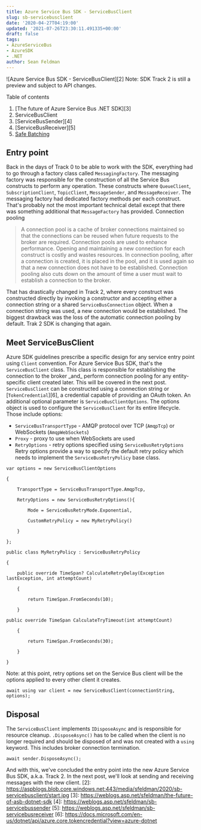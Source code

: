 ```yaml
---
title: Azure Service Bus SDK - ServiceBusClient
slug: sb-servicebusclient
date: '2020-04-27T04:19:00'
updated: '2021-07-26T23:30:11.491335+00:00'
draft: false
tags:
- AzureServiceBus
- AzureSDK
- .NET
author: Sean Feldman
---
```

![Azure Service Bus SDK - ServiceBusClient][2]
Note: SDK Track 2 is still a preview and subject to API changes.

  

Table of contents
1. [The future of Azure Service Bus .NET SDK][3]
2. ServiceBusClient
3. [ServiceBusSender][4]
4. [ServiceBusReceiver][5]
5. [Safe Batching](6)
## Entry point
Back in the days of Track 0 to be able to work with the SDK, everything had to go through a factory class called `MessagingFactory`. The messaging factory was responsible for the construction of all the Service Bus constructs to perform any operation. These constructs where `QueueClient`, `SubscriptionClient`, `TopicClient`, `MessageSender`, and `MessageReceiver`. The messaging factory had dedicated factory methods per each construct. That's probably not the most important technical detail except that there was something additional that `MessageFactory` has provided. Connection pooling
> A connection pool is a cache of broker connections maintained so that the connections can be reused when future requests to the broker are required. Connection pools are used to enhance performance. Opening and maintaining a new connection for each construct is costly and wastes resources. In connection pooling, after a connection is created, it is placed in the pool, and it is used again so that a new connection does not have to be established. Connection pooling also cuts down on the amount of time a user must wait to establish a connection to the broker.

That has drastically changed in Track 2, where every construct was constructed directly by invoking a constructor and accepting either a connection string or a shared `ServiceBusConnection` object. When a connection string was used, a new connection would be established. The biggest drawback was the loss of the automatic connection pooling by default.
Trak 2 SDK is changing that again.
## Meet ServiceBusClient
Azure SDK guidelines prescribe a specific design for any service entry point using `Client` convention. For Azure Service Bus SDK, that's the `ServiceBusClient` class. This class is responsible for establishing the connection to the broker \_and\_ perform connection pooling for any entity-specific client created later. This will be covered in the next post.
`ServiceBusClient` can be constructed using a connection string or [`TokenCredential`][6], a credential capable of providing an OAuth token.
An additional optional parameter is `ServiceBusClientOptions`. The options object is used to configure the `ServiceBusClient` for its entire lifecycle. Those include options:
- `ServiceBusTransportType` - AMQP protocol over TCP (`AmqpTcp`) or WebSockets (`AmqpWebSockets`)
- `Proxy` - proxy to use when WebSockets are used
- `RetryOptions` - retry options specified using `ServiceBusRetryOptions`
Retry options provide a way to specify the default retry policy which needs to implement the `ServiceBusRetryPolicy` base class.
```
var options = new ServiceBusClientOptions
{
    TransportType = ServiceBusTransportType.AmqpTcp,
    RetryOptions = new ServiceBusRetryOptions(){
        Mode = ServiceBusRetryMode.Exponential,
        CustomRetryPolicy = new MyRetryPolicy()
    }
};
```
```
public class MyRetryPolicy : ServiceBusRetryPolicy
{
    public override TimeSpan? CalculateRetryDelay(Exception lastException, int attemptCount)
    {
        return TimeSpan.FromSeconds(10);
    }
```
```
public override TimeSpan CalculateTryTimeout(int attemptCount)
    {
        return TimeSpan.FromSeconds(30);
    }
}
```
Note: at this point, retry options set on the Service Bus client will be the options applied to every other client it creates.
```
await using var client = new ServiceBusClient(connectionString, options);
```
## Disposal
The `ServiceBusClient` implements `IDisposeAsync` and is responsible for resource cleanup. `.DisposeAsync()` has to be called when the client is no longer required and should be disposed of and was not created with a `using` keyword. This includes broker connection termination.
```
await sender.DisposeAsync();
```
And with this, we've concluded the entry point into the new Azure Service Bus SDK, a.k.a. Track 2. In the next post, we'll look at sending and receiving messages with the new client.
[2]: https://aspblogs.blob.core.windows.net:443/media/sfeldman/2020/sb-servicebusclient/start.jpg
[3]: https://weblogs.asp.net/sfeldman/the-future-of-asb-dotnet-sdk
[4]: https://weblogs.asp.net/sfeldman/sb-servicebussender
[5]: https://weblogs.asp.net/sfeldman/sb-servicebusreceiver
[6]: https://docs.microsoft.com/en-us/dotnet/api/azure.core.tokencredential?view=azure-dotnet
